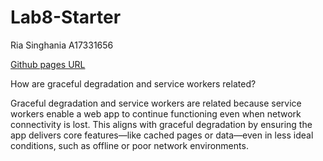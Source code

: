 # Lab8-Starter

Ria Singhania A17331656

[Github pages URL](https://riasinghania.github.io/Lab8_Starter/)

How are graceful degradation and service workers related?

Graceful degradation and service workers are related because service workers enable a web app to continue functioning even when network connectivity is lost. This aligns with graceful degradation by ensuring the app delivers core features—like cached pages or data—even in less ideal conditions, such as offline or poor network environments.
